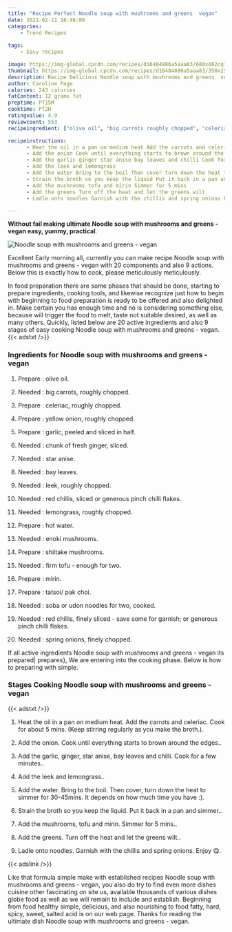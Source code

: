 ```yaml
---
title: "Recipe Perfect Noodle soup with mushrooms and greens  vegan"
date: 2021-02-11 16:46:00
categories:
    - Trend Recipes
    
tags:
    - Easy recipes

image: https://img-global.cpcdn.com/recipes/d16484886a5aaa83/680x482cq70/noodle-soup-with-mushrooms-and-greens-vegan-recipe-main-photo.jpg
thumbnail: https://img-global.cpcdn.com/recipes/d16484886a5aaa83/350x250cq70/noodle-soup-with-mushrooms-and-greens-vegan-recipe-main-photo.jpg
description: Recipe Delicious Noodle soup with mushrooms and greens  vegan with 20 ingredients and 9 stages of easy cooking.
author: Caroline Page
calories: 243 calories
fatContent: 12 grams fat
preptime: PT15M
cooktime: PT2H
ratingvalue: 4.9
reviewcount: 553
recipeingredient: ["olive oil", "big carrots roughly chopped", "celeriac roughly chopped", "yellow onion roughly chopped", "garlic peeled and sliced in half", "chunk of fresh ginger sliced", "star anise", "bay leaves", "leek roughly chopped", "red chillis sliced or generous pinch chilli flakes", "lemongrass roughly chopped", "hot water", "enoki mushrooms", "shiitake mushrooms", "firm tofu  enough for two", "mirin", "tatsoi pak choi", "soba or udon noodles for two cooked", "red chillis finely sliced  save some for garnish or generous pinch chilli flakes", "spring onions finely chopped"]

recipeinstructions: 
      - Heat the oil in a pan on medium heat Add the carrots and celeriac Cook for about 5 mins Keep stirring regularly as you make the broth 
      - Add the onion Cook until everything starts to brown around the edges 
      - Add the garlic ginger star anise bay leaves and chilli Cook for a few minutes 
      - Add the leek and lemongrass 
      - Add the water Bring to the boil Then cover turn down the heat to simmer for 3045mins It depends on how much time you have  
      - Strain the broth so you keep the liquid Put it back in a pan and simmer 
      - Add the mushrooms tofu and mirin Simmer for 5 mins 
      - Add the greens Turn off the heat and let the greens wilt 
      - Ladle onto noodles Garnish with the chillis and spring onions Enjoy 

---
```




**Without fail making ultimate Noodle soup with mushrooms and greens - vegan easy, yummy, practical**. 


![Noodle soup with mushrooms and greens - vegan](https://img-global.cpcdn.com/recipes/d16484886a5aaa83/680x482cq70/noodle-soup-with-mushrooms-and-greens-vegan-recipe-main-photo.jpg "Noodle soup with mushrooms and greens - vegan")




Excellent Early morning all, currently you can make recipe Noodle soup with mushrooms and greens - vegan with 20 components and also 9 actions. Below this is exactly how to cook, please meticulously meticulously.

In food preparation there are some phases that should be done, starting to prepare ingredients, cooking tools, and likewise recognize just how to begin with beginning to food preparation is ready to be offered and also delighted in. Make certain you has enough time and no is considering something else, because will trigger the food to melt, taste not suitable desired, as well as many others. Quickly, listed below are 20 active ingredients and also 9 stages of easy cooking Noodle soup with mushrooms and greens - vegan.
{{< adstxt />}}

### Ingredients for Noodle soup with mushrooms and greens - vegan


1. Prepare  : olive oil.

1. Needed  : big carrots, roughly chopped.

1. Prepare  : celeriac, roughly chopped.

1. Prepare  : yellow onion, roughly chopped.

1. Prepare  : garlic, peeled and sliced in half.

1. Needed  : chunk of fresh ginger, sliced.

1. Needed  : star anise.

1. Needed  : bay leaves.

1. Needed  : leek, roughly chopped.

1. Needed  : red chillis, sliced or generous pinch chilli flakes.

1. Needed  : lemongrass, roughly chopped.

1. Prepare  : hot water.

1. Needed  : enoki mushrooms.

1. Prepare  : shiitake mushrooms.

1. Needed  : firm tofu - enough for two.

1. Prepare  : mirin.

1. Prepare  : tatsoi/ pak choi.

1. Needed  : soba or udon noodles for two, cooked.

1. Needed  : red chillis, finely sliced - save some for garnish; or generous pinch chilli flakes.

1. Needed  : spring onions, finely chopped.



If all active ingredients Noodle soup with mushrooms and greens - vegan its prepared| prepares}, We are entering into the cooking phase. Below is how to preparing with simple.

### Stages Cooking Noodle soup with mushrooms and greens - vegan

{{< adstxt />}}


1. Heat the oil in a pan on medium heat. Add the carrots and celeriac. Cook for about 5 mins. (Keep stirring regularly as you make the broth.).



1. Add the onion. Cook until everything starts to brown around the edges..



1. Add the garlic, ginger, star anise, bay leaves and chilli. Cook for a few minutes..



1. Add the leek and lemongrass..



1. Add the water. Bring to the boil. Then cover, turn down the heat to simmer for 30-45mins. It depends on how much time you have :).



1. Strain the broth so you keep the liquid. Put it back in a pan and simmer..



1. Add the mushrooms, tofu and mirin. Simmer for 5 mins..



1. Add the greens. Turn off the heat and let the greens wilt..



1. Ladle onto noodles. Garnish with the chillis and spring onions. Enjoy 😋.





{{< adslink />}}

Like that formula simple make with established recipes Noodle soup with mushrooms and greens - vegan, you also do try to find even more dishes cuisine other fascinating on site us, available thousands of various dishes globe food as well as we will remain to include and establish. Beginning from food healthy simple, delicious, and also nourishing to food fatty, hard, spicy, sweet, salted acid is on our web page. Thanks for reading the ultimate dish Noodle soup with mushrooms and greens - vegan.
